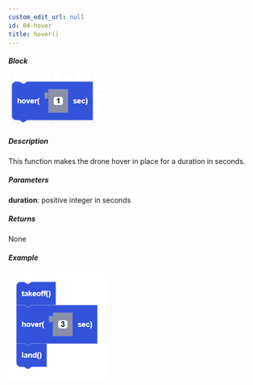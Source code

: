 ```yaml
---
custom_edit_url: null
id: 04-hover
title: hover()
---
```


##### Block

![hover image](hover.PNG)

##### Description

This function makes the drone hover in place for a duration in seconds.

##### Parameters
**duration**: positive integer in seconds

##### Returns

None

##### Example

![hover example](takeoff_hover_land_example.PNG)
